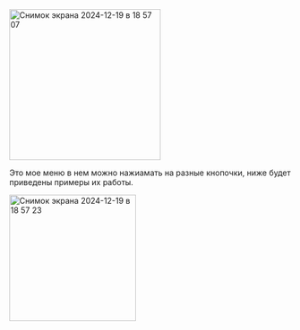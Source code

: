 <img width="270" alt="Снимок экрана 2024-12-19 в 18 57 07" src="https://github.com/user-attachments/assets/fc212fae-16d3-46c0-a997-c85569dca850" />










Это мое меню в нем можно нажиамать на разные кнопочки, ниже будет приведены примеры их работы.


<img width="226" alt="Снимок экрана 2024-12-19 в 18 57 23" src="https://github.com/user-attachments/assets/3ad2d094-3b88-4fd2-b750-c6e57a7e37d3" />

